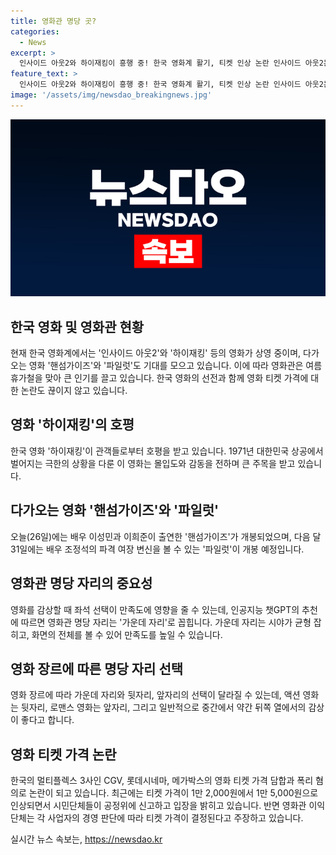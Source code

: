 ```yaml
---
title: 영화관 명당 곳?
categories:
  - News
excerpt: >
  인사이드 아웃2와 하이재킹이 흥행 중! 한국 영화계 활기, 티켓 인상 논란 인사이드 아웃2는 흥행 중으로 전편을 추월할 것으로 예상됨. 하이재킹 역시 관객들의 호평을 받고 있음. 다가오는 영화 핸섬가이즈와 파일럿으로 흥행 기대감 상승. 영화관 명당 자리는 관객들 사이에서 활발한 논의 중. 한편, 멀티플렉스 3사 티켓 가격 인상 논란 속에 공정위에 신고됨. 관객들과 영화계의 이목이 집중된 상황.
feature_text: >
  인사이드 아웃2와 하이재킹이 흥행 중! 한국 영화계 활기, 티켓 인상 논란 인사이드 아웃2는 흥행 중으로 전편을 추월할 것으로 예상됨. 하이재킹 역시 관객들의 호평을 받고 있음. 다가오는 영화 핸섬가이즈와 파일럿으로 흥행 기대감 상승. 영화관 명당 자리는 관객들 사이에서 활발한 논의 중. 한편, 멀티플렉스 3사 티켓 가격 인상 논란 속에 공정위에 신고됨. 관객들과 영화계의 이목이 집중된 상황.
image: '/assets/img/newsdao_breakingnews.jpg'
---
```


<p><img src="/assets/img/newsdao_breakingnews.jpg" alt="koreaapp 속보" /></p>

<h2 data-ke-size="size26">한국 영화 및 영화관 현황</h2>

<p data-ke-size="size16">현재 한국 영화계에서는 '인사이드 아웃2'와 '하이재킹' 등의 영화가 상영 중이며, 다가오는 영화 '핸섬가이즈'와 '파일럿'도 기대를 모으고 있습니다. 이에 따라 영화관은 여름 휴가철을 맞아 큰 인기를 끌고 있습니다. 한국 영화의 선전과 함께 영화 티켓 가격에 대한 논란도 끊이지 않고 있습니다.</p>

<h2 data-ke-size="size26">영화 '하이재킹'의 호평</h2>

<p data-ke-size="size16">한국 영화 '하이재킹'이 관객들로부터 호평을 받고 있습니다. 1971년 대한민국 상공에서 벌어지는 극한의 상황을 다룬 이 영화는 몰입도와 감동을 전하며 큰 주목을 받고 있습니다.</p>

<h2 data-ke-size="size26">다가오는 영화 '핸섬가이즈'와 '파일럿'</h2>

<p data-ke-size="size16">오늘(26일)에는 배우 이성민과 이희준이 출연한 '핸섬가이즈'가 개봉되었으며, 다음 달 31일에는 배우 조정석의 파격 여장 변신을 볼 수 있는 '파일럿'이 개봉 예정입니다.</p>

<h2 data-ke-size="size26">영화관 명당 자리의 중요성</h2>

<p data-ke-size="size16">영화를 감상할 때 좌석 선택이 만족도에 영향을 줄 수 있는데, 인공지능 챗GPT의 추천에 따르면 영화관 명당 자리는 '가운데 자리'로 꼽힙니다. 가운데 자리는 시야가 균형 잡히고, 화면의 전체를 볼 수 있어 만족도를 높일 수 있습니다.</p>

<h2 data-ke-size="size26">영화 장르에 따른 명당 자리 선택</h2>

<p data-ke-size="size16">영화 장르에 따라 가운데 자리와 뒷자리, 앞자리의 선택이 달라질 수 있는데, 액션 영화는 뒷자리, 로맨스 영화는 앞자리, 그리고 일반적으로 중간에서 약간 뒤쪽 열에서의 감상이 좋다고 합니다.</p>

<h2 data-ke-size="size26">영화 티켓 가격 논란</h2>

<p data-ke-size="size16">한국의 멀티플렉스 3사인 CGV, 롯데시네마, 메가박스의 영화 티켓 가격 담합과 폭리 혐의로 논란이 되고 있습니다. 최근에는 티켓 가격이 1만 2,000원에서 1만 5,000원으로 인상되면서 시민단체들이 공정위에 신고하고 입장을 밝히고 있습니다. 반면 영화관 이익단체는 각 사업자의 경영 판단에 따라 티켓 가격이 결정된다고 주장하고 있습니다.</p>
실시간 뉴스 속보는, <a href="https://newsdao.kr" rel="dofollow">https://newsdao.kr</a>


